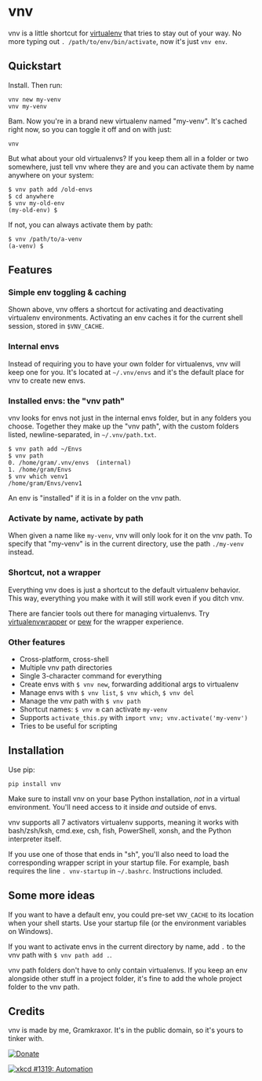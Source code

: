 # vnv

vnv is a little shortcut for [virtualenv] that tries to stay out of your
way.
No more typing out `. /path/to/env/bin/activate`, now it's just
`vnv env`.

[virtualenv]: https://pypi.org/project/virtualenv/


## Quickstart

Install.
Then run:
```
vnv new my-venv
vnv my-venv
```
Bam. Now you're in a brand new virtualenv named "my-venv".
It's cached right now, so you can toggle it off and on with just:
```
vnv
```

But what about your old virtualenvs? If you keep them all in a folder or
two somewhere, just tell vnv where they are and you can activate them by
name anywhere on your system:
```
$ vnv path add /old-envs
$ cd anywhere
$ vnv my-old-env
(my-old-env) $
```
If not, you can always activate them by path:
```
$ vnv /path/to/a-venv
(a-venv) $
```


## Features

### Simple env toggling & caching

Shown above, vnv offers a shortcut for activating and deactivating
virtualenv environments.
Activating an env caches it for the current shell session, stored in
`$VNV_CACHE`.

### Internal envs

Instead of requiring you to have your own folder for virtualenvs, vnv
will keep one for you.
It's located at `~/.vnv/envs` and it's the default place for vnv to
create new envs.

### Installed envs: the "vnv path"

vnv looks for envs not just in the internal envs folder, but in any
folders you choose.
Together they make up the "vnv path", with the custom folders listed,
newline-separated, in `~/.vnv/path.txt`.

```
$ vnv path add ~/Envs
$ vnv path
0. /home/gram/.vnv/envs  (internal)
1. /home/gram/Envs
$ vnv which venv1
/home/gram/Envs/venv1
```

An env is "installed" if it is in a folder on the vnv path.

### Activate by name, activate by path

When given a name like `my-venv`, vnv will only look for it on the vnv
path.
To specify that "my-venv" is in the current directory, use the path
`./my-venv` instead.

### Shortcut, not a wrapper

Everything vnv does is just a shortcut to the default virtualenv
behavior.
This way, everything you make with it will still work even if you ditch
vnv.

There are fancier tools out there for managing virtualenvs.
Try [virtualenvwrapper] or [pew] for the wrapper experience.

[virtualenvwrapper]: https://pypi.org/project/virtualenvwrapper
[pew]: https://pypi.org/project/pew

### Other features

- Cross-platform, cross-shell
- Multiple vnv path directories
- Single 3-character command for everything
- Create envs with `$ vnv new`, forwarding additional args to virtualenv
- Manage envs with `$ vnv list`, `$ vnv which`, `$ vnv del`
- Manage the vnv path with `$ vnv path`
- Shortcut names: `$ vnv m` can activate `my-venv`
- Supports `activate_this.py` with `import vnv; vnv.activate('my-venv')`
- Tries to be useful for scripting


## Installation

Use pip:
```
pip install vnv
```

Make sure to install vnv on your base Python installation, *not* in a
virtual environment.
You'll need access to it inside *and* outside of envs.

vnv supports all 7 activators virtualenv supports, meaning it works with
bash/zsh/ksh, cmd.exe, csh, fish, PowerShell, xonsh, and the Python
interpreter itself.

If you use one of those that ends in "sh", you'll also need to load the
corresponding wrapper script in your startup file.
For example, bash requires the line `. vnv-startup` in `~/.bashrc`.
Instructions included.


## Some more ideas

If you want to have a default env, you could pre-set `VNV_CACHE` to its
location when your shell starts.
Use your startup file (or the environment variables on Windows).

If you want to activate envs in the current directory by name, add `.`
to the vnv path with `$ vnv path add .`.

vnv path folders don't have to only contain virtualenvs.
If you keep an env alongside other stuff in a project folder, it's fine
to add the whole project folder to the vnv path.


## Credits

vnv is made by me, Gramkraxor.
It's in the public domain, so it's yours to tinker with.

[![Donate](https://krax.dev/paypal-img)](https://krax.dev/paypal)

[![xkcd #1319: Automation](https://imgs.xkcd.com/comics/automation.png "xkcd #1319: Automation")](https://xkcd.com/1319/)
